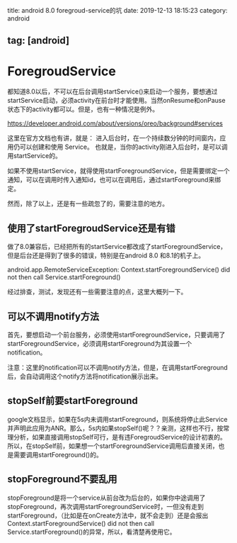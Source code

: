 title: android 8.0 foregroud-service的坑
date: 2019-12-13 18:15:23
category: android

tag: [android]
---

# ForegroudService

都知道8.0以后，不可以在后台调用startService()来启动一个服务，要想通过startService启动，必须activity在前台时才能使用。当然onResume和onPause状态下的activity都可以。但是，也有一种情况是例外。

https://developer.android.com/about/versions/oreo/background#services

这里在官方文档也有讲，就是： 进入后台时，在一个持续数分钟的时间窗内，应用仍可以创建和使用 Service。 也就是，当你的activity刚进入后台时，是可以调用startService的。

如果不使用startService，就得使用startForegroundService，但是需要绑定一个通知，可以在调用时传入通知id，也可以在调用后，通过startForeground来绑定。

然而，除了以上，还是有一些疏忽了的，需要注意的地方。

<!-- more -->

## 使用了startForegroudService还是有错

做了8.0兼容后，已经把所有的startService都改成了startForegroundService，但是后台还是得到了很多的错误，特别是在android 8.0 和8.1的机子上。

android.app.RemoteServiceException: Context.startForegroundService() did not then call Service.startForeground()

经过排查，测试，发现还有一些需要注意的点，这里大概列一下。



## 可以不调用notify方法

首先，要想启动一个前台服务，必须使用startForegroundService，只要调用了startForegroundService，必须调用startForeground为其设置一个notification。

注意：这里的notification可以不调用notify方法，但是，在调用startForeground后，会自动调用这个notify方法将notification展示出来。



## stopSelf前要startForeground

google文档显示，如果在5s内未调用startForeground，则系统将停止此Service并声明此应用为ANR。那么，5s内如果stopSelf()呢？？亲测，这样也不行，按常理分析，如果直接调用stopSelf可行，是有违ForegroudService的设计初衷的。所以，在stopSelf前，如果想一个startForegroundService调用后直接关闭，也是需要调用startForeground()的。



## stopForeground不要乱用

stopForeground是将一个service从前台改为后台的，如果你中途调用了stopForeground，再次调用startForegroundService时，一但没有走到startForeground，（比如是在onCreate方法中，就不会走到）还是会报出Context.startForegroundService() did not then call Service.startForeground()的异常，所以，看清楚再使用它。







